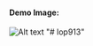 <h4>Demo Image: </h4>
<img
  src="https://i.imgur.com/jWSC7ie.png"
  alt="Alt text"
  title="Optional title"
  style="display: inline-block; margin: 0 auto; max-width: 300px">
"# lop913" 
